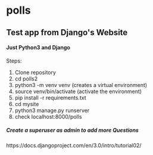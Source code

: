 # polls

<h2>Test app from Django's Website</h2>
<h4>Just Python3 and Django</h4>
<p>Steps:</p>
<ol>
  <li>Clone repository</li>
  <li>cd polls2</li>
  <li>python3 -m venv venv (creates a virtual environment)</li>
  <li>source venv/bin/activate (activate the environment)</li>
  <li>pip install -r requirements.txt</li>
  <li>cd mysite</li>
  <li>python3 manage.py runserver</li>
  <li>check localhost:8000/polls</li>
</ol>
<h5>Create a superuser as admin to add more Questions</h5>
<link>https://docs.djangoproject.com/en/3.0/intro/tutorial02/<link>
